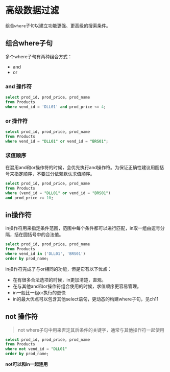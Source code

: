 # 高级数据过滤

组合`where`子句以建立功能更强、更高级的搜索条件。

## 组合where子句

多个where子句有两种组合方式：

- and
- or

### and 操作符

```SQL
select prod_id, prod_price, prod_name
from Products
where vend_id = 'DLL01' and prod_price <= 4;
```

### or 操作符

```SQL
select prod_id, prod_price, prod_name
from Products
where vend_id = "DLL01" or vend_id = "BRS01";
```

### 求值顺序

在混用and和or操作符的时候，会优先执行and操作符。为保证正确性建议用圆括号来指定顺序，不要过分依赖默认求值顺序。

```SQL
select prod_id, prod_price, prod_name
from Products
where (vend_id = "DLL01" or vend_id = "BRS01")
and prod_price >= 10;
```

## in操作符

in操作符用来指定条件范围，范围中每个条件都可以进行匹配，in取一组由逗号分隔，括在圆括号中的合法值。

```SQL
select prod_id, prod_price, prod_name
from Products
where vend_id in ('DLL01', 'BRS01')
order by prod_name;
```

in操作符完成了与or相同的功能，但是它有以下优点：

- 在有很多合法选项的时候，in更加清楚，直观。
- 在与其他and和or操作符组合使用的时候，求值顺序更容易管理。
- in一般比一组or执行的更快
- in的最大优点可以包含其他select语句，更动态的构建where子句，见ch11

## not 操作符

> not
> where子句中用来否定其后条件的关键字，通常与其他操作符一起使用

```SQL
select prod_id, prod_price, prod_name
from Products
where not vend_id = "DLL01"
order by prod_name;
```

**not可以和in一起连用**